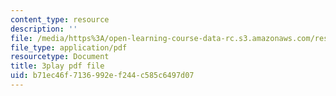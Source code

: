 ```yaml
---
content_type: resource
description: ''
file: /media/https%3A/open-learning-course-data-rc.s3.amazonaws.com/res-6-012-introduction-to-probability-spring-2018/b71ec46f7136992ef244c585c6497d07_KSrPJe7y9oA.pdf
file_type: application/pdf
resourcetype: Document
title: 3play pdf file
uid: b71ec46f-7136-992e-f244-c585c6497d07
---
```

